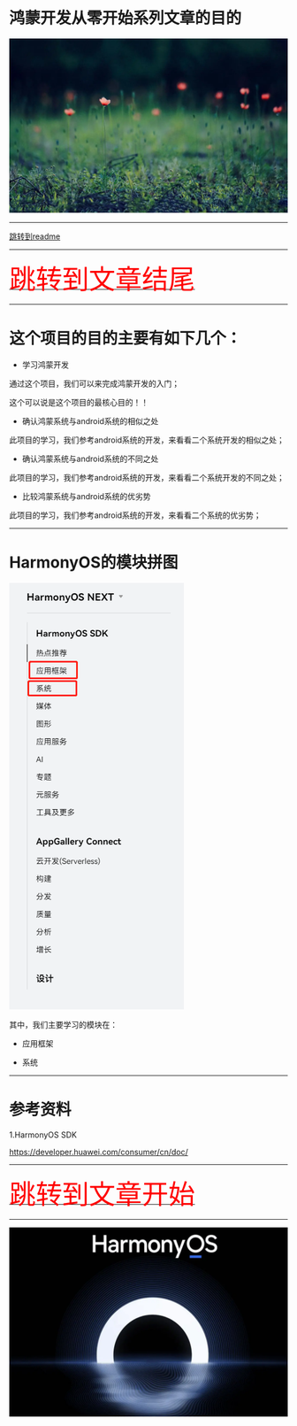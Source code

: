 # 鸿蒙开发从零开始系列文章的目的

<img src="../image/flower_000.png">

---


[跳转到readme](https://github.com/hfreeman2008/Harmony-from-zero/blob/main/README.md)

---

[<font face='黑体' color=#ff0000 size=40 >跳转到文章结尾</font>](#参考资料)

---


# 这个项目的目的主要有如下几个：

- 学习鸿蒙开发

通过这个项目，我们可以来完成鸿蒙开发的入门；

这个可以说是这个项目的最核心目的！！


- 确认鸿蒙系统与android系统的相似之处

此项目的学习，我们参考android系统的开发，来看看二个系统开发的相似之处；

- 确认鸿蒙系统与android系统的不同之处

此项目的学习，我们参考android系统的开发，来看看二个系统开发的不同之处；

- 比较鸿蒙系统与android系统的优劣势

此项目的学习，我们参考android系统的开发，来看看二个系统的优劣势；


---

# HarmonyOS的模块拼图


![HarmonyOS的模块拼图](HarmonyOS的模块拼图.png)

其中，我们主要学习的模块在：

- 应用框架

- 系统

---

# 参考资料

1.HarmonyOS SDK

https://developer.huawei.com/consumer/cn/doc/


---

[<font face='黑体' color=#ff0000 size=40 >跳转到文章开始</font>](#鸿蒙开发从零开始系列文章的目的)



---

<img src="../image/harmony_os_001.png">


